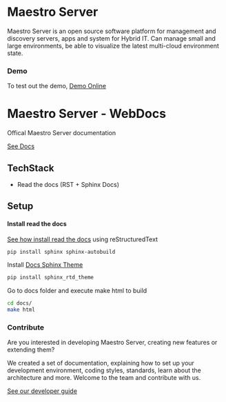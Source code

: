 # Maestro Server #

Maestro Server is an open source software platform for management and discovery servers, apps and system for Hybrid IT. Can manage small and large environments, be able to visualize the latest multi-cloud environment state.

### Demo ###
To test out the demo, [Demo Online](http://demo.maestroserver.io "Demo Online")

# Maestro Server - WebDocs #

Offical Maestro Server documentation

[See Docs](http://docs.maestroserver.io "Docs Online")

## TechStack ##

* Read the docs (RST + Sphinx Docs)

## Setup ##

#### Install read the docs ####

[See how install read the docs](http://docs.readthedocs.io/en/latest/getting_started.html#in-rst) using reStructuredText

```bash
pip install sphinx sphinx-autobuild
```

Install [Docs Sphinx Theme](https://github.com/rtfd/sphinx_rtd_theme)

```bash
pip install sphinx_rtd_theme
```

Go to docs folder and execute make html to build

```bash
cd docs/
make html
```

### Contribute ###

Are you interested in developing Maestro Server, creating new features or extending them?

We created a set of documentation, explaining how to set up your development environment, coding styles, standards, learn about the architecture and more. Welcome to the team and contribute with us.

[See our developer guide](http://docs.maestroserver.io/en/latest/contrib.html)